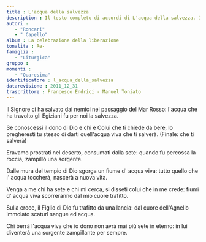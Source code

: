 ```yaml
--- 
title : L'acqua della salvezza
description : Il testo completo di accordi di L'acqua della salvezza. Inseriscila nel tuo canzoniere!
autori : 
   - "Roncari"
   - " Capello"
album : La celebrazione della liberazione
tonalita : Re-
famiglia : 
   - "Liturgica"
gruppo : 
momenti : 
   - "Quaresima"
identificatore : l_acqua_della_salvezza
datarevisione : 2011_12_31
trascrittore : Francesco Endrici - Manuel Toniato
--- 
```




Il Signore ci ha salvato dai nemici
nel passaggio del Mar Rosso:
l'acqua che ha travolto gli Egiziani
fu per noi la salvezza. 


Se conoscessi il dono di Dio
e chi è Colui che ti chiede da bere,
lo pregheresti tu stesso di darti
quell'acqua viva che ti salverà.
(Finale: che ti salverà)


Eravamo prostrati nel deserto,
consumati dalla sete:
quando fu percossa la roccia,
zampillò una sorgente.


Dalle mura del tempio di Dio
sgorga un fiume d' acqua viva:
tutto quello che l' acqua toccherà,
nascerà a nuova vita.


Venga a me chi ha sete e chi mi cerca,
si disseti colui che in me crede:
fiumi d' acqua viva scorreranno
dal mio cuore trafitto.


Sulla croce, il Figlio di Dio
fu trafitto da una lancia:
dal cuore dell'Agnello immolato
scaturì sangue ed acqua.


Chi berrà l'acqua viva che io dono
non avrà mai più sete in eterno:
in lui diventerà una sorgente
zampillante per sempre.


